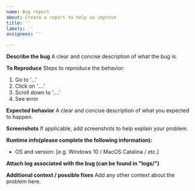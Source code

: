 ```yaml
---
name: Bug report
about: Create a report to help us improve
title: ''
labels: ''
assignees: ''

---
```


**Describe the bug**
A clear and concise description of what the bug is.

**To Reproduce**
Steps to reproduce the behavior:
1. Go to '...'
2. Click on '....'
3. Scroll down to '....'
4. See error

**Expected behavior**
A clear and concise description of what you expected to happen.

**Screenshots**
If applicable, add screenshots to help explain your problem.

**Runtime info(please complete the following information):**
 - OS and version: [e.g. Windows 10 / MacOS Catalina / etc.]

**Attach log associated with the bug (can be found in "logs/")**


**Additional context / possible fixes**
Add any other context about the problem here.
